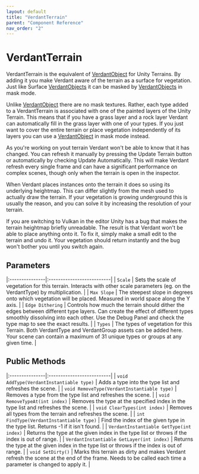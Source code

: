 ```yaml
---
layout: default
title: "VerdantTerrain"
parent: "Component Reference"
nav_order: "2"
---
```


# VerdantTerrain

VerdantTerrain is the equivalent of [VerdantObject](VerdantObject.html) for Unity Terrains. By adding it you make Verdant aware of the terrain as a surface for vegetation. Just like Surface [VerdantObjects](VerdantObject.html) it can be masked by [VerdantObjects](VerdantObject.html) in mask mode.

Unlike [VerdantObject](VerdantObject.html) there are no mask textures. Rather, each type added to a VerdantTerrain is associated with one of the painted layers of the Unity Terrain. This means that if you have a grass layer and a rock layer Verdant can automatically fill in the grass layer with one of your types. If you just want to cover the entire terrain or place vegetation independently of its layers you can use a [VerdantObject](VerdantObject.html) in mask mode instead.

As you're working on yout terrain Verdant won't be able to know that it has changed. You can refresh it manually by pressing the Update Terrain button or automatically by checking Update Automatically. This will make Verdant refresh every single frame and can have a significant performance on complex scenes, though only when the terrain is open in the inspector.

When Verdant places instances onto the terrain it does so using its underlying heightmap. This can differ slightly from the mesh used to actually draw the terrain. If your vegetation is growing underground this is usually the reason, and you can solve it by increasing the resolution of your terrain.

If you are switching to Vulkan in the editor Unity has a bug that makes the terrain heightmap briefly unreadable. The result is that Verdant won't be able to place anything onto it. To fix it, simply make a small edit to the terrain and undo it. Your vegetation should return instantly and the bug won't bother you until you switch again.

## Parameters

|:---------------|:--------------------------|
| `Scale` | Sets the scale of vegetation for this terrain. Interacts with other scale parameters (eg. on the VerdantType) by multiplication. |
| `Max Slope` | The steepest slope in degrees onto which vegetation will be placed. Measured in world space along the Y axis. |
| `Edge Dithering` | Controls how much the terrain should dither the edges between different type layers. Can create the effect of different types smoothly dissolving into each other. Use the Debug Panel and check the type map to see the exact results. |
| `Types` | The types of vegetation for this Terrain. Both VerdantType and VerdantGroup assets can be added here. Your scene can contain a maximum of 31 unique types or groups at any given time. |

## Public Methods

|:---------------|:--------------------------|
| `void AddType(VerdantInstantiable type)` | Adds a type into the type list and refreshes the scene. |
| `void RemoveType(VerdantInstantiable type)` | Removes a type from the type list and refreshes the scene. |
| `void RemoveTypeAt(int index)` | Removes the type at the specified index in the type list and refreshes the scene. |
| `void ClearTypes(int index)` | Removes all types from the terrain and refreshes the scene. |
| `int FindType(VerdantInstantiable type)` | Find the index of the given type in the type list. Returns -1 if it isn't found. |
| `VerdantInstantiable GetType(int index)` | Returns the type at the given index in the type list or throws if the index is out of range. |
| `VerdantInstantiable GetLayer(int index)` | Returns the type at the given index in the type list or throws if the index is out of range. |
| `void SetDirty()` | Marks this terrain as dirty and makes Verdant refresh the scene at the end of the frame. Needs to be called each time a parameter is changed to apply it. |


